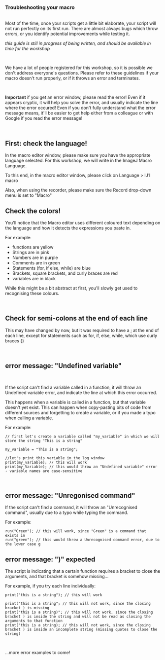 ### Troubleshooting your macro

<br> Most of the time, once your scripts get a little bit elaborate, your script will not run perfectly on its first run. There are almost always bugs which throw errors, or you identify potential improvements while testing it.

*this guide is still in progress of being written, and should be available in time for the workshop* 

<br>

We have a lot of people registered for this workshop, so it is possible we don't address everyone's questions. Please refer to these guidelines if your macro doesn't run properly, or if it throws an error and terminates.

<br>

**Important** if you get an error window, please read the error! Even if it appears cryptic, it will help you solve the error, and usually indicate the line where the error occured!
Even if you don't fully understand what the error message means, it'll be easier to get help either from a colleague or with Google if you read the error message!

<br>

## First: check the language!

In the macro editor window, please make sure you have the appropriate language selected. For this workshop, we will write in the ImageJ Macro Language.

To this end, in the macro editor window, please click on Language > IJ1 macro

Also, when using the recorder, please make sure the Record drop-down menu is set to "Macro"

## Check the colors!

You'll notice that the Macro editor uses different coloured text depending on the language and how it detects the expressions you paste in. 

For example: 
* functions are yellow
* Strings are in pink
* Numbers are in purple
* Comments are in green
* Statements (for, if else, while) are blue
* Brackets, square brackets, and curly braces are red
* variables are in black  

While this might be a bit abstract at first, you'll slowly get used to recognising these colours.

<br>

## Check for semi-colons at the end of each line

This may have changed by now, but it was required to have a ; at the end of each line, except for statements such as for, if, else, while, which use curly braces {}


<br>

## error message: "Undefined variable"

<br>

If the script can't find a variable called in a function, it will throw an Undefined variable error, and indicate the line at which this error occurred.

This happens when a variable is called in a function, but that variable doesn't yet exist. This can happen when copy-pasting bits of code from different sources and forgetting to create a variable, or if you made a typo when calling a variable.

For example:

```
// first let's create a variable called "my_variable" in which we will store the string "This is a string"

my_variable = "This is a string";

//let's print this variable in the log window
print(my_variable); // this will work
print(my_Variable); // this would throw an "Undefined variable" error - variable names are case-sensitive
```

<br>


## error message: "Unregonised command"

If the script can't find a command, it will throw an "Unrecognised command", usually due to a typo while typing the command.

For example:
```
run("Green"); // this will work, since "Green" is a command that exists in 
run("green"); // this would throw a Unrecognised command error, due to the lower case g
```

## error message: ")" expected

The script is indicating that a certain function requires a bracket to close the arguments, and that bracket is somehow missing...

For example, if you try each line individually:
```
print("this is a string"); // this will work

print("this is a string"; // this will not work, since the closing bracket ) is missing
print("this is a string)"; // this will not work, since the closing bracket ) is inside the string and will not be read as closing the arguments to that function
print("this is a string); // this will not work, since the closing bracket ) is inside an incomplete string (missing quotes to close the string)
```

<br>

...more error examples to come!
